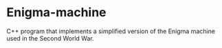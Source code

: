 # Enigma-machine
C++ program that implements a simplified version of the Enigma machine used in the Second World War.
